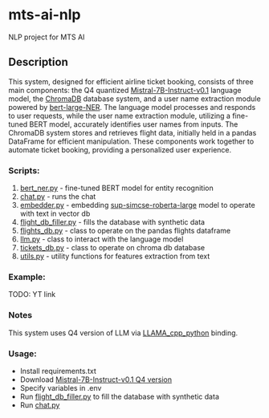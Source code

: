 # mts-ai-nlp
NLP project for MTS AI       

## Description
This system, designed for efficient airline ticket booking, consists of three main components: the Q4 quantized [Mistral-7B-Instruct-v0.1](https://huggingface.co/TheBloke/Mistral-7B-Instruct-v0.1-GGUF) language model, the [ChromaDB](https://github.com/chroma-core/chroma) database system, and a user name extraction module powered by [bert-large-NER](https://huggingface.co/dslim/bert-large-NER). The language model processes and responds to user requests, while the user name extraction module, utilizing a fine-tuned BERT model, accurately identifies user names from inputs. The ChromaDB system stores and retrieves flight data, initially held in a pandas DataFrame for efficient manipulation. These components work together to automate ticket booking, providing a personalized user experience.

### Scripts:
1. [bert_ner.py](src/bert_ner.py) - fine-tuned BERT model for entity recognition       
2. [chat.py](src/chat.py) - runs the chat      
3. [embedder.py](src/embedder.py) - embedding [sup-simcse-roberta-large](https://huggingface.co/princeton-nlp/sup-simcse-roberta-large) model to operate with text in vector db        
4. [flight_db_filler.py](src/flight_db_filler.py) - fills the database with synthetic data     
5. [flights_db.py](src/flights_db.py) - class to operate on the pandas flights dataframe       
6. [llm.py](src/llm.py) - class to interact with the language model        
7. [tickets_db.py](src/tickets_db.py) - class to operate on chroma db database     
8. [utils.py](src/utils.py) - utility functions for features extraction from text      


### Example:

TODO: YT link

### Notes
This system uses Q4 version of LLM via [LLAMA_cpp_python](https://github.com/abetlen/llama-cpp-python) binding.

### Usage:
- Install requirements.txt
- Download [Mistral-7B-Instruct-v0.1 Q4 version](https://huggingface.co/TheBloke/Mistral-7B-Instruct-v0.1-GGUF)
- Specify variables in .env
- Run [flight_db_filler.py](src/flight_db_filler.py) to fill the database with synthetic data
- Run [chat.py](src/chat.py)